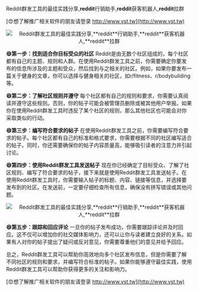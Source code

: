 Reddit群发工具的最佳实践分享,**reddit**行销助手,**reddit**获客机器人,**reddit**拉群

[😍想了解推广相关软件的朋友请登录 http://www.vst.tw](http://www.vst.tw)

 <center><img src="https://vst.tw/MP4/tuiguang/png/1.png" alt="Reddit群发工具的最佳实践分享,**reddit**行销助手,**reddit**获客机器人,**reddit**拉群"></center>

**😄第一步：找到适合你目标受众的社区**
Reddit是由无数个社区组成的，每个社区都有自己的主题、规则和人群。在使用Reddit群发工具之前，你需要确定你要发布的信息所涉及的主题和受众，然后找到与之相关的社区。例如，如果你要发布一篇关于健身的文章，你可以选择与健身相关的社区，如r/fitness、r/bodybuilding等。

**😄第二步：了解社区规则并遵守**
每个社区都有自己的规则和要求，你需要认真阅读并遵守这些规则。否则，你的帖子可能会被管理员删除或被其他用户举报。如果你在使用Reddit群发工具时违反了某个社区的规则，那么其他社区也可能会对你采取类似的行动。

**😄第三步：编写符合要求的帖子**
在使用Reddit群发工具之前，你需要编写符合要求的帖子。每个社区都有自己的标准和格式要求，你需要根据不同的社区编写适合的帖子。同时，你还需要确保你的帖子内容质量高，能够吸引读者的注意力并引起讨论。

**😄第四步：使用Reddit群发工具发送帖子**
现在你已经确定了目标受众、了解了社区规则、编写了符合要求的帖子，接下来就是使用Reddit群发工具发送帖子。在使用Reddit群发工具时，你需要输入帖子的标题、内容、链接等信息，并选择要发布到的社区。在发送前，一定要仔细检查所有信息，确保没有拼写错误或其他问题。

 <center><img src="https://vst.tw/MP4/tuiguang/png/7.png" alt="Reddit群发工具的最佳实践分享,**reddit**行销助手,**reddit**获客机器人,**reddit**拉群"></center>

**😄第五步：跟踪和回应评论**
一旦你的帖子发布成功，你需要跟踪评论并及时回应。这不仅可以增加你的社交媒体影响力，还可以让你与读者建立良好的关系。如果有人对你的帖子提出了疑问或反对意见，你需要尊重他们的意见并给予回应。

总之，Reddit群发工具可以帮助你高效地向多个社区发布信息，但是你需要了解不同社区的规则和要求，并编写符合标准的帖子。如果你能够遵守最佳实践，使用Reddit群发工具可以帮助你获得更多的关注和影响力。

[😍想了解推广相关软件的朋友请登录 http://www.vst.tw](http://www.vst.tw)



